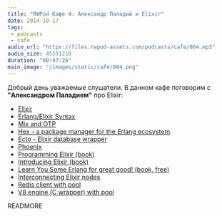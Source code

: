 ```yaml
---
title: "RWPod Кафе 4: Александр Паладий и Elixir"
date: 2014-10-17
tags:
 - podcasts
 - cafe
audio_url: "https://files.rwpod-assets.com/podcasts/cafe/004.mp3"
audio_size: 45591210
duration: "00:47:26"
main_image: "/images/static/cafe/004.png"
---
```


Добрый день уважаемые слушатели. В данном кафе поговорим c **"Александром Паладием"** про Elixir:

 - [Elixir](http://elixir-lang.org/)
 - [Erlang/Elixir Syntax](http://elixir-lang.org/crash-course.html)
 - [Mix and OTP](http://elixir-lang.org/getting_started/mix_otp/1.html)
 - [Hex - a package manager for the Erlang ecosystem](https://hex.pm/)
 - [Ecto - Elixir database wrapper](https://github.com/elixir-lang/ecto)
 - [Phoenix](https://github.com/phoenixframework/phoenix)
 - [Programming Elixir (book)](https://pragprog.com/book/elixir/programming-elixir)
 - [Introducing Elixir (book)](http://shop.oreilly.com/product/0636920030584.do)
 - [Learn You Some Erlang for great good! (book, free)](http://learnyousomeerlang.com/content)
 - [Interconnecting Elixir nodes](http://railsware.com/blog/2014/03/26/interconnecting-elixir-nodes/)
 - [Redis client with pool](https://github.com/le0pard/redis_pool)
 - [V8 engine (C wrapper) with pool](https://github.com/le0pard/redis_pool)


READMORE


